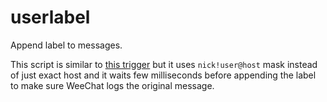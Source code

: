 # userlabel

Append label to messages.

This script is similar to [this trigger][1] but it uses `nick!user@host` mask
instead of just exact host and it waits few milliseconds before appending the
label to make sure WeeChat logs the original message.

[1]: https://github.com/weechat/weechat/wiki/Triggers#append-a-label-to-messages-from-a-certain-user
